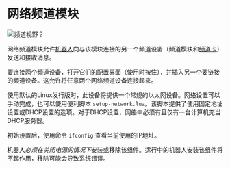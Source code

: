 # 网络频道模块
![频道视野？](item:oc2:network_tunnel_module)

网络频道模块允许[机器人](robot.md)向与该模块连接的另一个频道设备（频道模块和[频道卡](network_tunnel_card.md)）发送和接收消息。

要连接两个频道设备，打开它们的配置界面（使用时按住），并插入另一个要链接的频道设备。这允许将任意两个网络频道设备连接起来。

使用默认的Linux发行版时，此设备将提供一个常规的以太网设备。网络设置可以手动完成，也可以使用便利脚本 `setup-network.lua`。该脚本提供了使用固定地址设置或DHCP设置的选项。对于DHCP设置，网络中必须有且仅有一台计算机充当DHCP服务器。

初始设置后，使用命令 `ifconfig` 查看当前使用的IP地址。

机器人*必须在关闭电源的情况下*安装或移除该组件。运行中的机器人安装该组件将不起作用，移除可能会导致系统错误。
